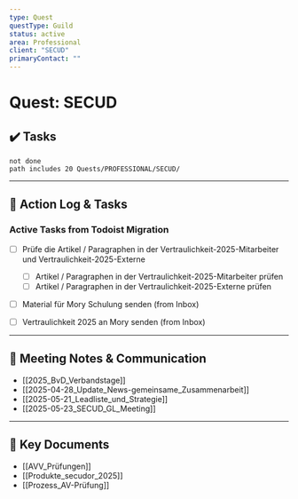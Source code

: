 ```yaml
---
type: Quest
questType: Guild
status: active
area: Professional
client: "SECUD"
primaryContact: ""
---
```


# Quest: SECUD

## ✔️ Tasks

```tasks
not done
path includes 20 Quests/PROFESSIONAL/SECUD/
```

---

## 📝 Action Log & Tasks

### Active Tasks from Todoist Migration
- [ ] Prüfe die Artikel / Paragraphen in der Vertraulichkeit-2025-Mitarbeiter und Vertraulichkeit-2025-Externe
  - [ ] Artikel / Paragraphen in der Vertraulichkeit-2025-Mitarbeiter prüfen
  - [ ] Artikel / Paragraphen in der Vertraulichkeit-2025-Externe prüfen
- [ ] Material für Mory Schulung senden (from Inbox)
- [ ] Vertraulichkeit 2025 an Mory senden (from Inbox)


---
## 💬 Meeting Notes & Communication
- [[2025_BvD_Verbandstage]]
- [[2025-04-28_Update_News-gemeinsame_Zusammenarbeit]]
- [[2025-05-21_Leadliste_und_Strategie]]
- [[2025-05-23_SECUD_GL_Meeting]]

---
## 📎 Key Documents
- [[AVV_Prüfungen]]
- [[Produkte_secudor_2025]]
- [[Prozess_AV-Prüfung]]
